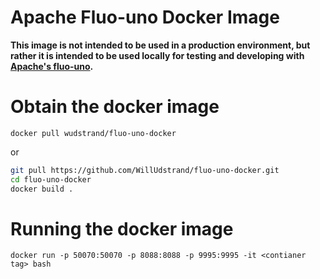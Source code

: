 # Apache Fluo-uno Docker Image
**This image is not intended to be used in a production environment, but rather it is intended to be used locally for testing and developing with [Apache's fluo-uno](https://github.com/apache/fluo-uno).** 

# Obtain the docker image
`docker pull wudstrand/fluo-uno-docker`

or 

```bash
git pull https://github.com/WillUdstrand/fluo-uno-docker.git
cd fluo-uno-docker
docker build . 
```

# Running the docker image
`docker run -p 50070:50070 -p 8088:8088 -p 9995:9995 -it <contianer tag> bash`
